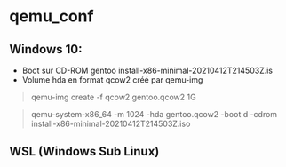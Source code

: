 # qemu_conf

## Windows 10:

* Boot sur CD-ROM gentoo install-x86-minimal-20210412T214503Z.is
* Volume hda en format qcow2 créé par qemu-img
>qemu-img create -f qcow2 gentoo.qcow2 1G

>qemu-system-x86_64 -m 1024 -hda gentoo.qcow2 -boot d -cdrom install-x86-minimal-20210412T214503Z.iso

## WSL (Windows Sub Linux)

